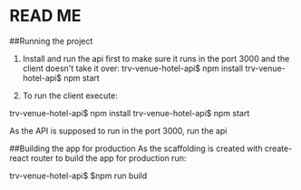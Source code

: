 # READ ME

##Running the project
1. Install and run the api first to make sure it runs in the port 3000 and the client doesn't take it over:
trv-venue-hotel-api$ npm install
trv-venue-hotel-api$ npm start

2. To run the client execute:

trv-venue-hotel-api$ npm install
trv-venue-hotel-api$ npm start


As the API is supposed to run in the port 3000, run the api

##Building the app for production
As the scaffolding is created with create-react router to build the app for production run:

trv-venue-hotel-api$ $npm run build